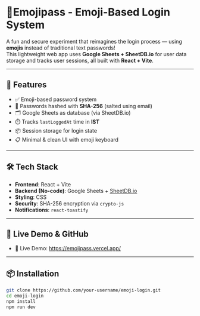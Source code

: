  
# 🧠Emojipass - Emoji-Based Login System

A fun and secure experiment that reimagines the login process — using **emojis** instead of traditional text passwords!  
This lightweight web app uses **Google Sheets + SheetDB.io** for user data storage and tracks user sessions, all built with **React + Vite**.

---

## 🚀 Features

- ✅ Emoji-based password system
- 🔐 Passwords hashed with **SHA-256** (salted using email)
- 🗂️ Google Sheets as database (via SheetDB.io)
- ⏱️ Tracks `lastLoggedAt` time in **IST**
- 📦 Session storage for login state
- 📋 Minimal & clean UI with emoji keyboard

---

## 🛠️ Tech Stack

- **Frontend**: React + Vite  
- **Backend (No-code)**: Google Sheets + [SheetDB.io](https://sheetdb.io)  
- **Styling**: CSS  
- **Security**: SHA-256 encryption via `crypto-js`  
- **Notifications**: `react-toastify`

---

## 🔗 Live Demo & GitHub

- 🚀 Live Demo: https://emojipass.vercel.app/  


---

## 📦 Installation

```bash
git clone https://github.com/your-username/emoji-login.git
cd emoji-login
npm install
npm run dev
